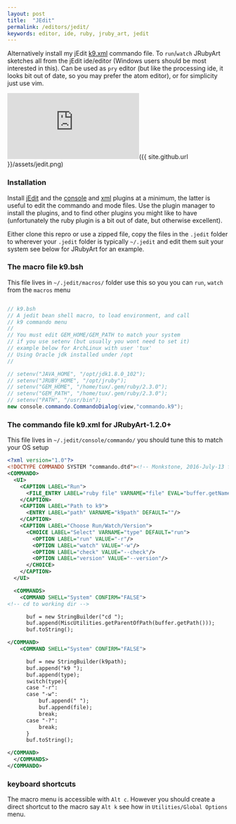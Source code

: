 ```yaml
---
layout: post
title:  "JEdit"
permalink: /editors/jedit/
keywords: editor, ide, ruby, jruby_art, jedit
---
```


Alternatively install my jEdit [k9.xml][commando] commando file. To `run`/`watch` JRubyArt sketches all from the jEdit ide/editor (Windows users should be most interested in this). Can be used as `pry` editor (but like the processing ide, it looks bit out of date, so you may prefer the atom editor), or for simplicity just use vim.

![jEdit]({{ site.github.url }}/assets/jedit.png)

### Installation

Install [jEdit][jedit] and the [console][console] and [xml][xml] plugins at a minimum, the latter is useful to edit the commando and mode files. Use the plugin manager to install the plugins, and to find other plugins you might like to have (unfortunately the ruby plugin is a bit out of date, but otherwise excellent).

Either clone this repro or use a zipped file, copy the files in the `.jedit` folder to wherever your `.jedit` folder is typically `~/.jedit` and edit them suit your system see below for JRubyArt for an example.

### The macro file k9.bsh

This file lives in `~/.jedit/macros/` folder use this so you you can `run`, `watch` from the `macros` menu

```java

// k9.bsh
// A jedit bean shell macro, to load environment, and call
// k9 commando menu
//
// You must edit GEM_HOME/GEM_PATH to match your system
// if you use setenv (but usually you wont need to set it)
// example below for ArchLinux with user 'tux'
// Using Oracle jdk installed under /opt
//

// setenv("JAVA_HOME", "/opt/jdk1.8.0_102");
// setenv("JRUBY_HOME", "/opt/jruby");
// setenv("GEM_HOME", "/home/tux/.gem/ruby/2.3.0");
// setenv("GEM_PATH", "/home/tux/.gem/ruby/2.3.0");
// setenv("PATH", "/usr/bin");
new console.commando.CommandoDialog(view,"commando.k9");

```

### The commando file k9.xml for JRubyArt-1.2.0+

This file lives in `~/.jedit/console/commando/` you should tune this to match your OS setup

```xml
<?xml version="1.0"?>
<!DOCTYPE COMMANDO SYSTEM "commando.dtd"><!-- Monkstone, 2016-July-13 for JRubyArt-1.2.0+ -->
<COMMANDO>
  <UI>
    <CAPTION LABEL="Run">
      <FILE_ENTRY LABEL="ruby file" VARNAME="file" EVAL="buffer.getName()"/>
    </CAPTION>
    <CAPTION LABEL="Path to k9">
      <ENTRY LABEL="path" VARNAME="k9path" DEFAULT=""/>
    </CAPTION>
    <CAPTION LABEL="Choose Run/Watch/Version">
      <CHOICE LABEL="Select" VARNAME="type" DEFAULT="run">
        <OPTION LABEL="run" VALUE="-r"/>
        <OPTION LABEL="watch" VALUE="-w"/>
        <OPTION LABEL="check" VALUE="--check"/>
        <OPTION LABEL="version" VALUE="--version"/>
      </CHOICE>
    </CAPTION>
  </UI>

  <COMMANDS>
    <COMMAND SHELL="System" CONFIRM="FALSE">
<!-- cd to working dir -->

	  buf = new StringBuilder("cd ");
	  buf.append(MiscUtilities.getParentOfPath(buffer.getPath()));
	  buf.toString();

</COMMAND>
    <COMMAND SHELL="System" CONFIRM="FALSE">

	  buf = new StringBuilder(k9path);
	  buf.append("k9 ");
	  buf.append(type);
	  switch(type){
	  case "-r":
	  case "-w":
	      buf.append(" ");
	      buf.append(file);
	      break;
	  case "-?":
 	      break;
	  }
	  buf.toString();

</COMMAND>
  </COMMANDS>
</COMMANDO>
```

### keyboard shortcuts

The macro menu is accessible with `Alt c`.  However you should create a direct shortcut to the macro say `Alt k` see how in `Utilities/Global Options` menu.

[jedit]:http://www.jedit.org/index.php
[commando]:https://github.com/monkstone/jedit4processing/blob/master/.jedit/console/commando/k9.xml
[console]:http://plugins.jedit.org/plugins/?Console
[xml]:http://plugins.jedit.org/plugindoc/XML/
